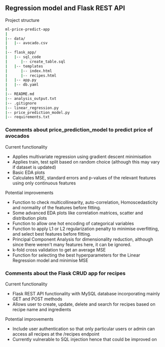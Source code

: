 ## Regression model and Flask REST API

Project structure

```bash
ml-price-predict-app
|
|-- data/
|   |-- avocado.csv
|
|-- flask_app/
|   |-- sql_code
|      |-- create_table.sql
|   |-- templates
|      |-- index.html
|      |-- recipes.html
|   |-- app.py
|   |-- db.yaml
|
|-- README.md
|-- analysis_output.txt
|-- .gitignore
|-- linear_regression.py
|-- price_prediction_model.py
|-- requirements.txt
```

### Comments about price_prediction_model to predict price of avocados
Current functionality
* Applies multivariate regression using gradient descent minimisation
* Applies train, test split based on random choice (although this may vary if dataset is updated)
* Basic EDA plots
* Calculates MSE, standard errors and p-values of the relevant features using only continuous features

Potential improvements
* Function to check multicollinearity, auto-correlation, Homoscedasticity and normality of the features before fitting.
* Some advanced EDA plots like correlation matrices, scatter and distribution plots
* Function to allow one hot encoding of categorical variables
* Function to apply L1 or L2 regularization penalty to minimise overfitting, and select best features before fitting.
* Principal Component Analysis for dimensionality reduction, although since there weren't many features here, it can be ignored.
* k-fold cross validation to get an average MSE
* Function for selecting the best hyperparameters for the Linear Regression model and minimise MSE

### Comments about the Flask CRUD app for recipes
Current functionality
* Flask REST API functionality with MySQL database incorporating mainly GET and POST methods
* Allows user to create, update, delete and search for recipes based on recipe name and ingredients

Potential improvements
* Include user authentication so that only particular users or admin can access all recipes at the /recipes endpoint
* Currently vulnerable to SQL injection hence that could be improved on

